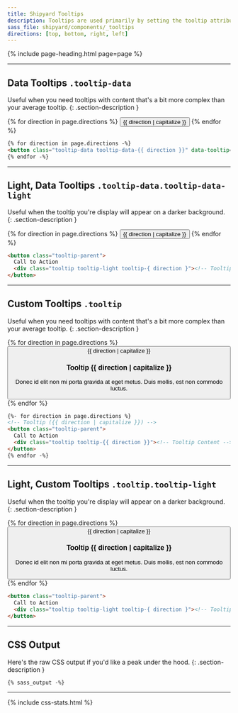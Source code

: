```yaml
---
title: Shipyard Tooltips
description: Tooltips are used primarily by setting the tooltip attribute on any element (e.g. `tooltip="..."`).
sass_file: shipyard/components/_tooltips
directions: [top, bottom, right, left]
---
```


{% include page-heading.html page=page %}

---

## Data Tooltips `.tooltip-data`
Useful when you need tooltips with content that's a bit more complex than your average tooltip.
{: .section-description }

<div class="align-center mb-30">
  {% for direction in page.directions %}
    <button class="btn btn-secondary btn-margin tooltip-data tooltip-data-{{ direction }}" data-tooltip="What a lovely tooltip">{{ direction | capitalize }}</button>
  {% endfor %}
</div>

```html
{% for direction in page.directions -%}
<button class="tooltip-data tooltip-data-{{ direction }}" data-tooltip="What a lovely tooltip">{{ direction | capitalize }}</button>
{% endfor -%}
```

---

## Light, Data Tooltips `.tooltip-data.tooltip-data-light`
Useful when the tooltip you're display will appear on a darker background.
{: .section-description }

<div class="align-center mb-30">
  {% for direction in page.directions %}
    <button class="btn btn-secondary btn-margin tooltip-data tooltip-data-light tooltip-data-{{ direction }}" data-tooltip="What a lovely tooltip">{{ direction | capitalize }}</button>
  {% endfor %}
</div>

```html
<button class="tooltip-parent">
  Call to Action
  <div class="tooltip tooltip-light tooltip-{ direction }"><!-- Tooltip Content --></div>
</button>
```

---

## Custom Tooltips `.tooltip`
Useful when you need tooltips with content that's a bit more complex than your average tooltip.
{: .section-description }

<div class="align-center mb-30">
  {% for direction in page.directions %}
    <button class="btn btn-secondary btn-margin tooltip-parent">
      {{ direction | capitalize }}
      <div class="tooltip tooltip-{{ direction }}">
        <h3 class="text-inverse text-md mb-5">Tooltip {{ direction | capitalize }}</h3>
        <p class="text-inverse-normal text-sm">Donec id elit non mi porta gravida at eget metus. Duis mollis, est non commodo luctus.</p>
      </div>
    </button>
  {% endfor %}
</div>

```html
{%- for direction in page.directions %}
<!-- Tooltip ({{ direction | capitalize }}) -->
<button class="tooltip-parent">
  Call to Action
  <div class="tooltip tooltip-{{ direction }}"><!-- Tooltip Content --></div>
</button>
{% endfor -%}
```

---

## Light, Custom Tooltips `.tooltip.tooltip-light`
Useful when the tooltip you're display will appear on a darker background.
{: .section-description }

<div class="align-center mb-30">
  {% for direction in page.directions %}
    <button class="btn btn-secondary btn-margin tooltip-parent">
      {{ direction | capitalize }}
      <div class="tooltip tooltip-light tooltip-{{ direction }}">
        <h3 class="text-dark text-md mb-5">Tooltip {{ direction | capitalize }}</h3>
        <p class="text-light text-sm">Donec id elit non mi porta gravida at eget metus. Duis mollis, est non commodo luctus.</p>
      </div>
    </button>
  {% endfor %}
</div>

```html
<button class="tooltip-parent">
  Call to Action
  <div class="tooltip tooltip-light tooltip-{ direction }"><!-- Tooltip Content --></div>
</button>
```

---

## CSS Output
Here's the raw CSS output if you'd like a peak under the hood.
{: .section-description }

```css
{% sass_output -%}
```

---

{% include css-stats.html %}
